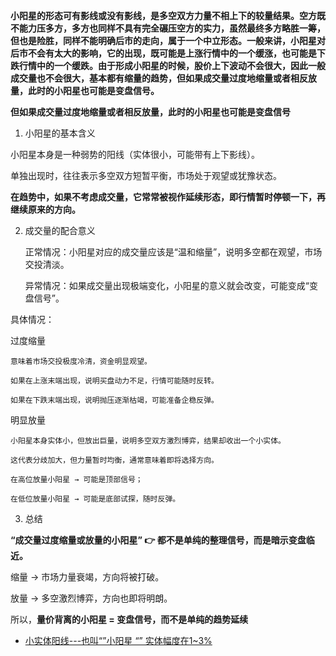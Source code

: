 **小阳星的形态可有影线或没有影线，是多空双方力量不相上下的较量结果。空方既不能力压多方，多方也同样不具有完全碾压空方的实力，虽然最终多方略胜一筹，但也是险胜，同样不能明确后市的走向，属于一个中立形态。一般来讲，小阳星对后市不会有太大的影响，它的出现，既可能是上涨行情中的一个缓涨，也可能是下跌行情中的一个缓跌。由于形成小阳星的时候，股价上下波动不会很大，因此一般成交量也不会很大，基本都有缩量的趋势，但如果成交量过度地缩量或者相反放量，此时的小阳星也可能是变盘信号。**

**但如果成交量过度地缩量或者相反放量，此时的小阳星也可能是变盘信号**
1. 小阳星的基本含义

  小阳星本身是一种弱势的阳线（实体很小，可能带有上下影线）。
  
  单独出现时，往往表示多空双方短暂平衡，市场处于观望或犹豫状态。
  
  **在趋势中，如果不考虑成交量，它常常被视作延续形态，即行情暂时停顿一下，再继续原来的方向。**

2. 成交量的配合意义

    正常情况：小阳星对应的成交量应该是“温和缩量”，说明多空都在观望，市场交投清淡。
    
    异常情况：如果成交量出现极端变化，小阳星的意义就会改变，可能变成“变盘信号”。

具体情况：

  过度缩量

    意味着市场交投极度冷清，资金明显观望。
    
    如果在上涨末端出现，说明买盘动力不足，行情可能随时反转。
    
    如果在下跌末端出现，说明抛压逐渐枯竭，可能准备企稳反弹。

 明显放量

    小阳星本身实体小，但放出巨量，说明多空双方激烈博弈，结果却收出一个小实体。
    
    这代表分歧加大，但力量暂时均衡，通常意味着即将选择方向。

    在高位放量小阳星 → 可能是顶部信号；
    
    在低位放量小阳星 → 可能是底部试探，随时反弹。

3. 总结

**“成交量过度缩量或放量的小阳星”
👉 都不是单纯的整理信号，而是暗示变盘临近。**

缩量 → 市场力量衰竭，方向将被打破。

放量 → 多空激烈博弈，方向也即将明朗。

所以，**量价背离的小阳星 = 变盘信号，而不是单纯的趋势延续**

* [小实体阳线---也叫“”小阳星 “” 实体幅度在1~3%](https://weread.qq.com/web/reader/2ab3205071e429072ab8770k3c5327902153c59dc0488e1)
